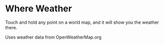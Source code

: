 # Where Weather

Touch and hold any point on a world map, and it will show you the weather there.

Uses weather data from OpenWeatherMap.org
